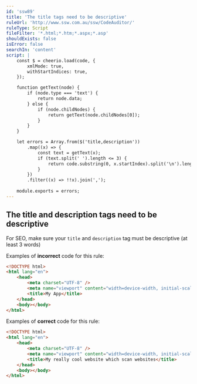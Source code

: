 ```yaml
---
id: 'ssw89'
title: 'The title tags need to be descriptive'
ruleUrl: 'http://www.ssw.com.au/ssw/CodeAuditor/'
ruleType: Script
fileFilter: '*.html;*.htm;*.aspx;*.asp'
shouldExists: false
isError: false
searchIn: 'content'
script: |
    const $ = cheerio.load(code, {
        xmlMode: true,
        withStartIndices: true,
    });

    function getText(node) {
        if (node.type === 'text') {
            return node.data;
        } else {
            if (node.childNodes) {
                return getText(node.childNodes[0]);
            }
        }
    }

    let errors = Array.from($('title,description'))
        .map((x) => {
            const text = getText(x);
            if (text.split(' ').length <= 3) {
                return code.substring(0, x.startIndex).split('\n').length;
            }
        })
        .filter((x) => !!x).join(',');
        
    module.exports = errors;
---
```


## The title and description tags need to be descriptive

For SEO, make sure your `title` and `description` tag must be descriptive (at least 3 words)

Examples of **incorrect** code for this rule:

```html
<!DOCTYPE html>
<html lang="en">
	<head>
		<meta charset="UTF-8" />
		<meta name="viewport" content="width=device-width, initial-scale=1.0" />
		<title>My App</title>
	</head>
	<body></body>
</html>
```

Examples of **correct** code for this rule:

```html
<!DOCTYPE html>
<html lang="en">
	<head>
		<meta charset="UTF-8" />
		<meta name="viewport" content="width=device-width, initial-scale=1.0" />
		<title>My really cool website which scan websites</title>
	</head>
	<body></body>
</html>
```
